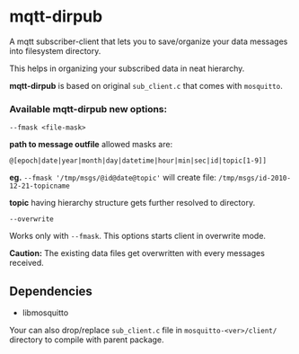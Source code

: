 mqtt-dirpub
===========

A mqtt subscriber-client that lets you to save/organize your data messages into filesystem directory.

This helps in organizing your subscribed data in neat hierarchy.

**mqtt-dirpub** is based on original `sub_client.c` that comes with `mosquitto`.

### Available mqtt-dirpub **new** options:

`--fmask <file-mask>`

**path to message outfile**
    allowed masks are:

`@[epoch|date|year|month|day|datetime|hour|min|sec|id|topic[1-9]]`

**eg.**
`--fmask '/tmp/msgs/@id@date@topic'`
will create file: 
`/tmp/msgs/id-2010-12-21-topicname`

**topic** having hierarchy structure gets further resolved to directory.

`--overwrite`

Works only with `--fmask`. This options starts client in overwrite mode.

**Caution:** The existing data files get overwritten with every messages received.


Dependencies
-------------
- libmosquitto

Your can also drop/replace `sub_client.c` file in `mosquitto-<ver>/client/` directory
to compile with parent package.


